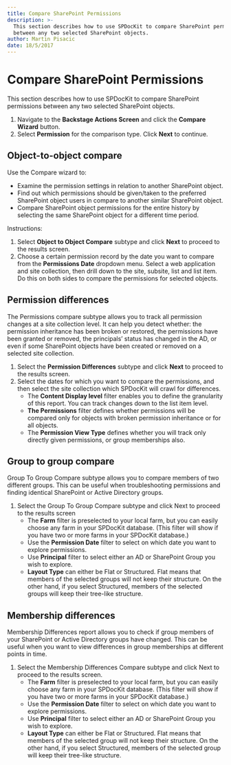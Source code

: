 ```yaml
---
title: Compare SharePoint Permissions
description: >-
  This section describes how to use SPDocKit to compare SharePoint permissions
  between any two selected SharePoint objects.
author: Martin Pisacic
date: 18/5/2017
---
```


# Compare SharePoint Permissions

This section describes how to use SPDocKit to compare SharePoint permissions between any two selected SharePoint objects.

1. Navigate to the **Backstage Actions Screen** and click the **Compare Wizard** button.
2. Select **Permission** for the comparison type. Click **Next** to continue.

## **Object-to-object compare**

Use the Compare wizard to:

* Examine the permission settings in relation to another SharePoint object.
* Find out which permissions should be given/taken to the preferred SharePoint object users in compare to another similar SharePoint object.
* Compare SharePoint object permissions for the entire history by selecting the same SharePoint object for a different time period.

Instructions:

1. Select **Object to Object Compare** subtype and click **Next** to proceed to the results screen.  
2. Choose a certain permission record by the date you want to compare from the **Permissions Date** dropdown menu. Select a web application and site collection, then drill down to the site, subsite, list and list item. Do this on both sides to compare the permissions for selected objects.

## **Permission differences**

The Permissions compare subtype allows you to track all permission changes at a site collection level. It can help you detect whether: the permission inheritance has been broken or restored, the permissions have been granted or removed, the principals’ status has changed in the AD, or even if some SharePoint objects have been created or removed on a selected site collection.

1. Select the **Permission Differences** subtype and click **Next** to proceed to the results screen.
2. Select the dates for which you want to compare the permissions, and then select the site collection which SPDocKit will crawl for differences.
   * The **Content Display level** filter enables you to define the granularity of this report. You can track changes down to the list item level.
   * **The Permissions** filter defines whether permissions will be compared only for objects with broken permission inheritance or for all objects.
   * The **Permission View Type** defines whether you will track only directly given permissions, or group memberships also.

## **Group to group compare**

Group To Group Compare subtype allows you to compare members of two different groups. This can be useful when troubleshooting permissions and finding identical SharePoint or Active Directory groups.

1. Select the Group To Group Compare subtype and click Next to proceed to the results screen
   * The **Farm** filter is preselected to your local farm, but you can easily choose any farm in your SPDocKit database. \(This filter will show if you have two or more farms in your SPDocKit database.\)
   * Use the **Permission Date** filter to select on which date you want to explore permissions.
   * Use **Principal** filter to select either an AD or SharePoint Group you wish to explore.
   * **Layout Type** can either be Flat or Structured. Flat means that members of the selected groups will not keep their structure. On the other hand, if you select Structured, members of the selected groups will keep their tree-like structure.

## **Membership differences**

Membership Differences report allows you to check if group members of your SharePoint or Active Directory groups have changed. This can be useful when you want to view differences in group memberships at different points in time.

1. Select the Membership Differences Compare subtype and click Next to proceed to the results screen.
   * The **Farm** filter is preselected to your local farm, but you can easily choose any farm in your SPDocKit database. \(This filter will show if you have two or more farms in your SPDocKit database.\)
   * Use the **Permission Date** filter to select on which date you want to explore permissions.
   * Use **Principal** filter to select either an AD or SharePoint Group you wish to explore.
   * **Layout Type** can either be Flat or Structured. Flat means that members of the selected group will not keep their structure. On the other hand, if you select Structured, members of the selected group will keep their tree-like structure.

